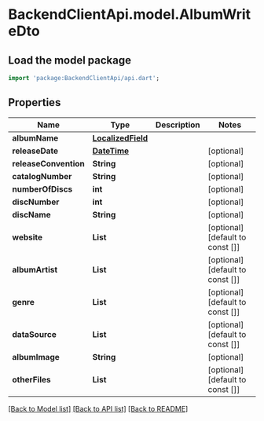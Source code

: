 # BackendClientApi.model.AlbumWriteDto

## Load the model package
```dart
import 'package:BackendClientApi/api.dart';
```

## Properties
Name | Type | Description | Notes
------------ | ------------- | ------------- | -------------
**albumName** | [**LocalizedField**](LocalizedField.md) |  | 
**releaseDate** | [**DateTime**](DateTime.md) |  | [optional] 
**releaseConvention** | **String** |  | [optional] 
**catalogNumber** | **String** |  | [optional] 
**numberOfDiscs** | **int** |  | [optional] 
**discNumber** | **int** |  | [optional] 
**discName** | **String** |  | [optional] 
**website** | **List<String>** |  | [optional] [default to const []]
**albumArtist** | **List<String>** |  | [optional] [default to const []]
**genre** | **List<String>** |  | [optional] [default to const []]
**dataSource** | **List<String>** |  | [optional] [default to const []]
**albumImage** | **String** |  | [optional] 
**otherFiles** | **List<String>** |  | [optional] [default to const []]

[[Back to Model list]](../README.md#documentation-for-models) [[Back to API list]](../README.md#documentation-for-api-endpoints) [[Back to README]](../README.md)


